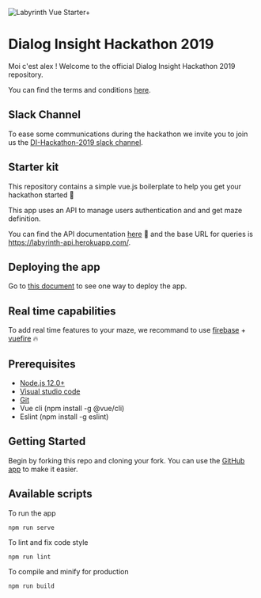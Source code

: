 ![Labyrinth Vue Starter+](src/assets/Hackathon.png)

# Dialog Insight Hackathon 2019

Moi c'est alex !
Welcome to the official Dialog Insight Hackathon 2019 repository.

You can find the terms and conditions [here](docs/TheHackathon.md).

## Slack Channel

To ease some communications during the hackathon we invite you to join us the [DI-Hackathon-2019 slack channel](https://di-hackathon-2019.slack.com/).

## Starter kit

This repository contains a simple vue.js boilerplate to help you get your hackathon started :rocket:

This app uses an API to manage users authentication and and get maze definition.

You can find the API documentation [here](https://labyrinth-api.herokuapp.com/api-docs/) :book: and the base URL for queries is https://labyrinth-api.herokuapp.com/.

## Deploying the app

Go to [this document](docs/Deploy.md) to see one way to deploy the app.

## Real time capabilities

To add real time features to your maze, we recommand to use [firebase](https://firebase.google.com/products/realtime-database/) + [vuefire](https://vuefire.vuejs.org/) :fire:

## Prerequisites

- [Node.js 12.0+](http://nodejs.org)
- [Visual studio code](https://code.visualstudio.com/)
- [Git](https://git-scm.com/)
- Vue cli (npm install -g @vue/cli)
- Eslint (npm install -g eslint)

## Getting Started

Begin by forking this repo and cloning your fork. You can use the [GitHub app](https://desktop.github.com/) to make it easier.

## Available scripts

To run the app

```
npm run serve
```

To lint and fix code style

```
npm run lint
```

To compile and minify for production

```
npm run build
```
